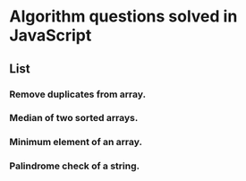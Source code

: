 # Algorithm questions solved in JavaScript

## List

### Remove duplicates from array.

### Median of two sorted arrays.

### Minimum element of an array.

### Palindrome check of a string.
